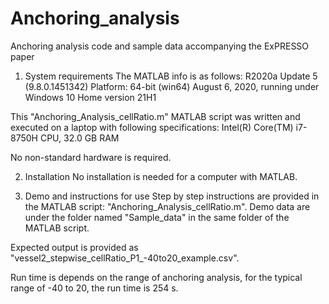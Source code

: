 # Anchoring_analysis

Anchoring analysis code and sample data accompanying the ExPRESSO paper

1. System requirements
The MATLAB info is as follows: R2020a Update 5 (9.8.0.1451342) Platform: 64-bit (win64) August 6, 2020, running under Windows 10 Home version 21H1

This "Anchoring_Analysis_cellRatio.m" MATLAB script was written and executed on a laptop with following specifications: Intel(R) Core(TM) i7-8750H CPU, 32.0 GB RAM

No non-standard hardware is required.

2. Installation
No installation is needed for a computer with MATLAB.

3. Demo and instructions for use
Step by step instructions are provided in the MATLAB script: "Anchoring_Analysis_cellRatio.m". Demo data are under the folder named "Sample_data" in the same folder of the MATLAB script.

Expected output is provided as "vessel2_stepwise_cellRatio_P1_-40to20_example.csv".

Run time is depends on the range of anchoring analysis, for the typical range of -40 to 20, the run time is 254 s. 

